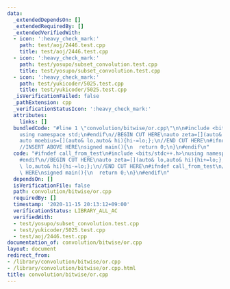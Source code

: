 ```yaml
---
data:
  _extendedDependsOn: []
  _extendedRequiredBy: []
  _extendedVerifiedWith:
  - icon: ':heavy_check_mark:'
    path: test/aoj/2446.test.cpp
    title: test/aoj/2446.test.cpp
  - icon: ':heavy_check_mark:'
    path: test/yosupo/subset_convolution.test.cpp
    title: test/yosupo/subset_convolution.test.cpp
  - icon: ':heavy_check_mark:'
    path: test/yukicoder/5025.test.cpp
    title: test/yukicoder/5025.test.cpp
  _isVerificationFailed: false
  _pathExtension: cpp
  _verificationStatusIcon: ':heavy_check_mark:'
  attributes:
    links: []
  bundledCode: "#line 1 \"convolution/bitwise/or.cpp\"\n\n#include <bits/stdc++.h>\n\
    using namespace std;\n#endif\n//BEGIN CUT HERE\nauto zeta=[](auto& lo,auto& hi){hi+=lo;};\n\
    auto moebius=[](auto& lo,auto& hi){hi-=lo;};\n//END CUT HERE\n#ifndef call_from_test\n\
    //INSERT ABOVE HERE\nsigned main(){\n  return 0;\n}\n#endif\n"
  code: "#ifndef call_from_test\n#include <bits/stdc++.h>\nusing namespace std;\n\
    #endif\n//BEGIN CUT HERE\nauto zeta=[](auto& lo,auto& hi){hi+=lo;};\nauto moebius=[](auto&\
    \ lo,auto& hi){hi-=lo;};\n//END CUT HERE\n#ifndef call_from_test\n//INSERT ABOVE\
    \ HERE\nsigned main(){\n  return 0;\n}\n#endif\n"
  dependsOn: []
  isVerificationFile: false
  path: convolution/bitwise/or.cpp
  requiredBy: []
  timestamp: '2020-11-15 20:13:12+09:00'
  verificationStatus: LIBRARY_ALL_AC
  verifiedWith:
  - test/yosupo/subset_convolution.test.cpp
  - test/yukicoder/5025.test.cpp
  - test/aoj/2446.test.cpp
documentation_of: convolution/bitwise/or.cpp
layout: document
redirect_from:
- /library/convolution/bitwise/or.cpp
- /library/convolution/bitwise/or.cpp.html
title: convolution/bitwise/or.cpp
---
```

